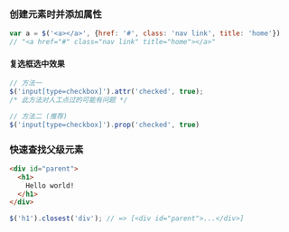 ### 创建元素时并添加属性

```javascript
var a = $('<a></a>', {href: '#', class: 'nav link', title: 'home'})
// "<a href="#" class="nav link" title="home"></a>"
```

#### 复选框选中效果

```javascript
// 方法一
$('input[type=checkbox]').attr('checked', true);
/* 此方法对人工点过的可能有问题 */

// 方法二 (推荐)
$('input[type=checkbox]').prop('checked', true)
```

### 快速查找父级元素

```html
<div id="parent">
  <h1>
    Hello world!
  </h1>
</div>
```



```js
$('h1').closest('div'); // => [<div id="parent">...</div>]
```

